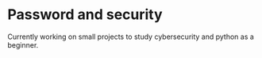 # Password and security
Currently working on small projects to study cybersecurity and python as a beginner.
